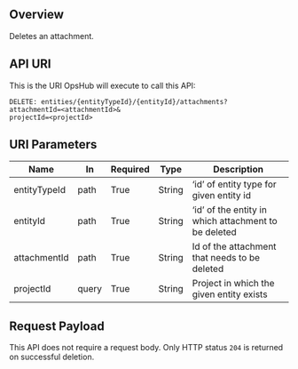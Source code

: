 ## Overview
Deletes an attachment.

## API URI
This is the URI OpsHub will execute to call this API:

```http
DELETE: entities/{entityTypeId}/{entityId}/attachments? 
attachmentId=<attachmentId>& 
projectId=<projectId>
```

## URI Parameters

| Name           | In    | Required | Type   | Description                                             |
|----------------|-------|----------|--------|---------------------------------------------------------|
| entityTypeId    | path  | True     | String | ‘id’ of entity type for given entity id               |
| entityId        | path  | True     | String | ‘id’ of the entity in which attachment to be deleted  |
| attachmentId    | path  | True     | String | Id of the attachment that needs to be deleted         |
| projectId       | query | True     | String | Project in which the given entity exists              |

## Request Payload
This API does not require a request body. Only HTTP status `204` is returned on successful deletion.
